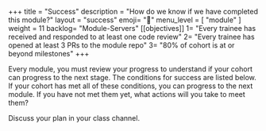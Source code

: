 +++
title = "Success"
description = "How do we know if we have completed this module?"
layout = "success"
emoji= "📝"
menu_level = [ "module" ]
weight = 11
backlog= "Module-Servers"
[[objectives]]
1= "Every trainee has received and responded to at least one code review"
2= "Every trainee has opened at least 3 PRs to the module repo"
3= "80% of cohort is at or beyond milestones"
+++

Every module, you must review your progress to understand if your cohort can progress to the next stage. The conditions for success are listed below. If your cohort has met all of these conditions, you can progress to the next module. If you have not met them yet, what actions will you take to meet them?

Discuss your plan in your class channel.

